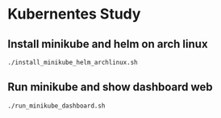 # Kubernentes Study

## Install minikube and helm on arch linux

    ./install_minikube_helm_archlinux.sh

## Run minikube and show dashboard web

    ./run_minikube_dashboard.sh
